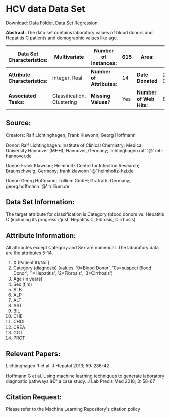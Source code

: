 HCV data Data Set
=================

Download: [Data Folder](https://archive.ics.uci.edu/ml/machine-learning-databases/00571/), [Data Set Regression](https://archive.ics.uci.edu/ml/datasets/HCV+data#)

**Abstract**: The data set contains laboratory values of blood donors and Hepatitis C patients and demographic values like age.

| **Data Set Characteristics**:  | Multivariate               | **Number of Instances**:  | 615 | **Area**:               | Life       |
|--------------------------------|----------------------------|---------------------------|-----|-------------------------|------------|
| **Attribute Characteristics**: | Integer, Real              | **Number of Attributes**: | 14  | **Date Donated**        | 2020-06-10 |
| **Associated Tasks**:          | Classification, Clustering | **Missing Values**?       | Yes | **Number of Web Hits**: | 86066      |

## Source:

Creators: Ralf Lichtinghagen, Frank Klawonn, Georg Hoffmann

Donor: Ralf Lichtinghagen: Institute of Clinical Chemistry; Medical University Hannover (MHH); Hannover, Germany; lichtinghagen.ralf '@' mh-hannover.de

Donor: Frank Klawonn; Helmholtz Centre for Infection Research; Braunschweig, Germany; frank.klawonn '@' helmholtz-hzi.de

Donor: Georg Hoffmann; Trillium GmbH; Grafrath, Germany; georg.hoffmann '@' trillium.de


## Data Set Information:

The target attribute for classification is Category (blood donors vs. Hepatitis C (including its progress ('just' Hepatitis C, Fibrosis, Cirrhosis).


## Attribute Information:

All attributes except Category and Sex are numerical. The laboratory data are the attributes 5-14.
1. X (Patient ID/No.)
2. Category (diagnosis) (values: '0=Blood Donor', '0s=suspect Blood Donor', '1=Hepatitis', '2=Fibrosis', '3=Cirrhosis')
3. Age (in years)
4. Sex (f,m)
5. ALB
6. ALP
7. ALT
8. AST
9. BIL
10. CHE
11. CHOL
12. CREA
13. GGT
14. PROT


## Relevant Papers:

Lichtinghagen R et al. J Hepatol 2013; 59: 236-42

Hoffmann G et al. Using machine learning techniques to generate laboratory diagnostic pathways â€“ a case study. J Lab Precis Med 2018; 3: 58-67

## Citation Request:

Please refer to the Machine Learning Repository's citation policy

